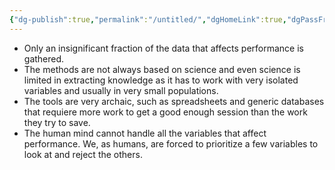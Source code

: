 ```yaml
---
{"dg-publish":true,"permalink":"/untitled/","dgHomeLink":true,"dgPassFrontmatter":false,"dgShowBacklinks":false,"dgShowLocalGraph":false,"dgShowInlineTitle":false}
---
```


- Only an insignificant fraction of the data that affects performance is gathered.
- The methods are not always based on science and even science is limited in extracting knowledge as it has to work with very isolated variables and usually in very small populations.
- The tools are very archaic, such as spreadsheets and generic databases that requiere more work to get a good enough session than the work they try to save.
- The human mind cannot handle all the variables that affect performance. We, as humans, are forced to prioritize a few variables to look at and reject the others.